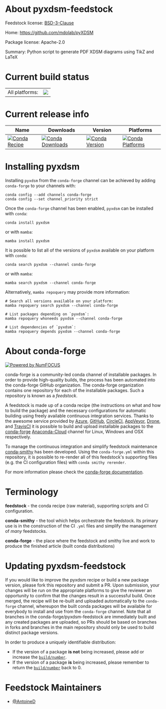 About pyxdsm-feedstock
======================

Feedstock license: [BSD-3-Clause](https://github.com/conda-forge/pyxdsm-feedstock/blob/main/LICENSE.txt)

Home: https://github.com/mdolab/pyXDSM

Package license: Apache-2.0

Summary: Python script to generate PDF XDSM diagrams using TikZ and LaTeX

Current build status
====================


<table><tr><td>All platforms:</td>
    <td>
      <a href="https://dev.azure.com/conda-forge/feedstock-builds/_build/latest?definitionId=11551&branchName=main">
        <img src="https://dev.azure.com/conda-forge/feedstock-builds/_apis/build/status/pyxdsm-feedstock?branchName=main">
      </a>
    </td>
  </tr>
</table>

Current release info
====================

| Name | Downloads | Version | Platforms |
| --- | --- | --- | --- |
| [![Conda Recipe](https://img.shields.io/badge/recipe-pyxdsm-green.svg)](https://anaconda.org/conda-forge/pyxdsm) | [![Conda Downloads](https://img.shields.io/conda/dn/conda-forge/pyxdsm.svg)](https://anaconda.org/conda-forge/pyxdsm) | [![Conda Version](https://img.shields.io/conda/vn/conda-forge/pyxdsm.svg)](https://anaconda.org/conda-forge/pyxdsm) | [![Conda Platforms](https://img.shields.io/conda/pn/conda-forge/pyxdsm.svg)](https://anaconda.org/conda-forge/pyxdsm) |

Installing pyxdsm
=================

Installing `pyxdsm` from the `conda-forge` channel can be achieved by adding `conda-forge` to your channels with:

```
conda config --add channels conda-forge
conda config --set channel_priority strict
```

Once the `conda-forge` channel has been enabled, `pyxdsm` can be installed with `conda`:

```
conda install pyxdsm
```

or with `mamba`:

```
mamba install pyxdsm
```

It is possible to list all of the versions of `pyxdsm` available on your platform with `conda`:

```
conda search pyxdsm --channel conda-forge
```

or with `mamba`:

```
mamba search pyxdsm --channel conda-forge
```

Alternatively, `mamba repoquery` may provide more information:

```
# Search all versions available on your platform:
mamba repoquery search pyxdsm --channel conda-forge

# List packages depending on `pyxdsm`:
mamba repoquery whoneeds pyxdsm --channel conda-forge

# List dependencies of `pyxdsm`:
mamba repoquery depends pyxdsm --channel conda-forge
```


About conda-forge
=================

[![Powered by
NumFOCUS](https://img.shields.io/badge/powered%20by-NumFOCUS-orange.svg?style=flat&colorA=E1523D&colorB=007D8A)](https://numfocus.org)

conda-forge is a community-led conda channel of installable packages.
In order to provide high-quality builds, the process has been automated into the
conda-forge GitHub organization. The conda-forge organization contains one repository
for each of the installable packages. Such a repository is known as a *feedstock*.

A feedstock is made up of a conda recipe (the instructions on what and how to build
the package) and the necessary configurations for automatic building using freely
available continuous integration services. Thanks to the awesome service provided by
[Azure](https://azure.microsoft.com/en-us/services/devops/), [GitHub](https://github.com/),
[CircleCI](https://circleci.com/), [AppVeyor](https://www.appveyor.com/),
[Drone](https://cloud.drone.io/welcome), and [TravisCI](https://travis-ci.com/)
it is possible to build and upload installable packages to the
[conda-forge](https://anaconda.org/conda-forge) [Anaconda-Cloud](https://anaconda.org/)
channel for Linux, Windows and OSX respectively.

To manage the continuous integration and simplify feedstock maintenance
[conda-smithy](https://github.com/conda-forge/conda-smithy) has been developed.
Using the ``conda-forge.yml`` within this repository, it is possible to re-render all of
this feedstock's supporting files (e.g. the CI configuration files) with ``conda smithy rerender``.

For more information please check the [conda-forge documentation](https://conda-forge.org/docs/).

Terminology
===========

**feedstock** - the conda recipe (raw material), supporting scripts and CI configuration.

**conda-smithy** - the tool which helps orchestrate the feedstock.
                   Its primary use is in the construction of the CI ``.yml`` files
                   and simplify the management of *many* feedstocks.

**conda-forge** - the place where the feedstock and smithy live and work to
                  produce the finished article (built conda distributions)


Updating pyxdsm-feedstock
=========================

If you would like to improve the pyxdsm recipe or build a new
package version, please fork this repository and submit a PR. Upon submission,
your changes will be run on the appropriate platforms to give the reviewer an
opportunity to confirm that the changes result in a successful build. Once
merged, the recipe will be re-built and uploaded automatically to the
`conda-forge` channel, whereupon the built conda packages will be available for
everybody to install and use from the `conda-forge` channel.
Note that all branches in the conda-forge/pyxdsm-feedstock are
immediately built and any created packages are uploaded, so PRs should be based
on branches in forks and branches in the main repository should only be used to
build distinct package versions.

In order to produce a uniquely identifiable distribution:
 * If the version of a package **is not** being increased, please add or increase
   the [``build/number``](https://docs.conda.io/projects/conda-build/en/latest/resources/define-metadata.html#build-number-and-string).
 * If the version of a package **is** being increased, please remember to return
   the [``build/number``](https://docs.conda.io/projects/conda-build/en/latest/resources/define-metadata.html#build-number-and-string)
   back to 0.

Feedstock Maintainers
=====================

* [@AntoineD](https://github.com/AntoineD/)

